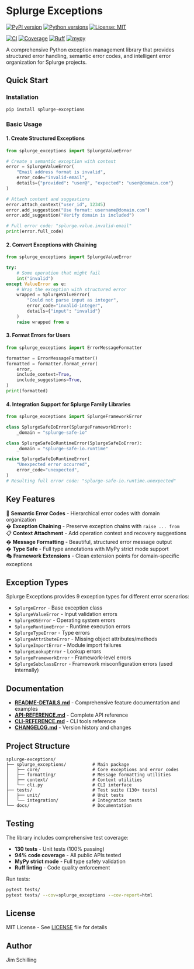 # Splurge Exceptions

[![PyPI version](https://badge.fury.io/py/splurge-exceptions.svg)](https://pypi.org/project/splurge-exceptions/)
[![Python versions](https://img.shields.io/pypi/pyversions/splurge-exceptions.svg)](https://pypi.org/project/splurge-exceptions/)
[![License: MIT](https://img.shields.io/badge/License-MIT-blue.svg)](https://opensource.org/licenses/MIT)

[![CI](https://github.com/jim-schilling/splurge-exceptions/actions/workflows/ci-quick-test.yml/badge.svg)](https://github.com/jim-schilling/splurge-exceptions/actions/workflows/ci-quick-test.yml)
[![Coverage](https://img.shields.io/badge/coverage-98%25-brightgreen.svg)](https://github.com/jim-schilling/splurge-exceptions)
[![Ruff](https://img.shields.io/endpoint?url=https://raw.githubusercontent.com/astral-sh/ruff/main/assets/badge/v2.json)](https://github.com/astral-sh/ruff)
[![mypy](https://img.shields.io/badge/mypy-checked-black)](https://mypy-lang.org/)



A comprehensive Python exception management library that provides structured error handling, semantic error codes, and intelligent error organization for Splurge projects.

## Quick Start

### Installation

```bash
pip install splurge-exceptions
```

### Basic Usage

#### 1. Create Structured Exceptions

```python
from splurge_exceptions import SplurgeValueError

# Create a semantic exception with context
error = SplurgeValueError(
    "Email address format is invalid",
    error_code="invalid-email",
    details={"provided": "user@", "expected": "user@domain.com"}
)

# Attach context and suggestions
error.attach_context("user_id", 12345)
error.add_suggestion("Use format: username@domain.com")
error.add_suggestion("Verify domain is included")

# Full error code: "splurge.value.invalid-email"
print(error.full_code)
```

#### 2. Convert Exceptions with Chaining

```python
from splurge_exceptions import SplurgeValueError

try:
    # Some operation that might fail
    int("invalid")
except ValueError as e:
    # Wrap the exception with structured error
    wrapped = SplurgeValueError(
        "Could not parse input as integer",
        error_code="invalid-integer",
        details={"input": "invalid"}
    )
    raise wrapped from e
```

#### 3. Format Errors for Users

```python
from splurge_exceptions import ErrorMessageFormatter

formatter = ErrorMessageFormatter()
formatted = formatter.format_error(
    error,
    include_context=True,
    include_suggestions=True,
)
print(formatted)
```

#### 4. Integration Support for Splurge Family Libraries
```python
from splurge_exceptions import SplurgeFrameworkError

class SplurgeSafeIoError(SplurgeFrameworkError):
    _domain = "splurge-safe-io"

class SplurgeSafeIoRuntimeError(SplurgeSafeIoError):
    _domain = "splurge-safe-io.runtime"

raise SplurgeSafeIoRuntimeError(
    "Unexpected error occurred",
    error_code="unexpected",
)
# Resulting full error code: "splurge-safe-io.runtime.unexpected"
```

## Key Features

🎯 **Semantic Error Codes** - Hierarchical error codes with domain organization  
� **Exception Chaining** - Preserve exception chains with `raise ... from`  
📋 **Context Attachment** - Add operation context and recovery suggestions  
� **Message Formatting** - Beautiful, structured error message output  
� **Type Safe** - Full type annotations with MyPy strict mode support  
🎭 **Framework Extensions** - Clean extension points for domain-specific exceptions

## Exception Types

Splurge Exceptions provides 9 exception types for different error scenarios:

- `SplurgeError` - Base exception class
- `SplurgeValueError` - Input validation errors
- `SplurgeOSError` - Operating system errors
- `SplurgeRuntimeError` - Runtime execution errors
- `SplurgeTypeError` - Type errors
- `SplurgeAttributeError` - Missing object attributes/methods
- `SplurgeImportError` - Module import failures
- `SplurgeLookupError` - Lookup errors
- `SplurgeFrameworkError` - Framework-level errors
- `SplurgeSubclassError` - Framework misconfiguration errors (used internally)

## Documentation

- **[README-DETAILS.md](docs/README-DETAILS.md)** - Comprehensive feature documentation and examples
- **[API-REFERENCE.md](docs/api/API-REFERENCE.md)** - Complete API reference
- **[CLI-REFERENCE.md](docs/cli/CLI-REFERENCE.md)** - CLI tools reference
- **[CHANGELOG.md](CHANGELOG.md)** - Version history and changes

## Project Structure

```
splurge-exceptions/
├── splurge_exceptions/          # Main package
│   ├── core/                    # Core exceptions and error codes
│   ├── formatting/              # Message formatting utilities
│   ├── context/                 # Context utilities
│   └── cli.py                   # CLI interface
├── tests/                       # Test suite (130+ tests)
│   ├── unit/                    # Unit tests
│   └── integration/             # Integration tests
└── docs/                        # Documentation
```

## Testing

The library includes comprehensive test coverage:

- **130 tests** - Unit tests (100% passing)
- **94% code coverage** - All public APIs tested
- **MyPy strict mode** - Full type safety validation
- **Ruff linting** - Code quality enforcement

Run tests:
```bash
pytest tests/
pytest tests/ --cov=splurge_exceptions --cov-report=html
```

## License

MIT License - See [LICENSE](LICENSE) file for details

## Author

Jim Schilling
